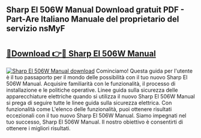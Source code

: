 ## Sharp El 506W Manual Download gratuit PDF - Part-Are Italiano Manuale del proprietario del servizio nsMyF

# <h2><a href="http://dfbr8xk.blite.top/?on=Sharp+El+506W+Manual">🔗Download 👉🔴 Sharp El 506W Manual</a></h2>

[![Sharp El 506W Manual download](https://i.imgur.com/lujVjoI.png)](http://dfbr8xk.blite.top/?on=Sharp+El+506W+Manual)
Cominciamo! Questa guida per l'utente è il tuo passaporto per il mondo delle possibilità con il tuo nuovo Sharp El 506W Manual. Acquisire familiarità con le funzionalità, il processo di installazione e le politiche operative. Linee guida sulla sicurezza delle apparecchiature elettriche quando si utilizza il nuovo Sharp El 506W Manual si prega di seguire tutte le linee guida sulla sicurezza elettrica. Con funzionalità come L'elenco delle funzionalità, puoi ottenere risultati eccezionali con il tuo nuovo Sharp El 506W Manual. Siamo impegnati nel tuo successo, Sharp El 506W Manual. Il nostro obiettivo è consentirti di ottenere i migliori risultati.
